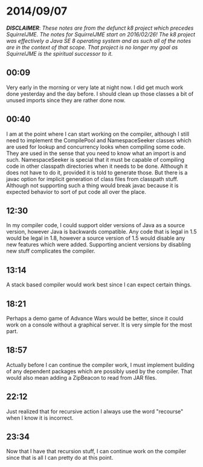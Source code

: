 # 2014/09/07

***DISCLAIMER***: _These notes are from the defunct k8 project which_
_precedes SquirrelJME. The notes for SquirrelJME start on 2016/02/26!_
_The k8 project was effectively a Java SE 8 operating system and as such_
_all of the notes are in the context of that scope. That project is no_
_longer my goal as SquirrelJME is the spiritual successor to it._

## 00:09

Very early in the morning or very late at night now. I did get much work done
yesterday and the day before. I should clean up those classes a bit of unused
imports since they are rather done now.

## 00:40

I am at the point where I can start working on the compiler, although I still
need to implement the CompilePool and NamespaceSeeker classes which are used
for lookup and concurrency looks when compiling some code. They are used in
the sense that you need to know what an import is and such. NamespaceSeeker is
special that it must be capable of compiling code in other classpath
directories when it needs to be done. Although it does not have to do it,
provided it is told to generate those. But there is a javac option for
implicit generation of class files from classpath stuff. Although not
supporting such a thing would break javac because it is expected behavior to
sort of put code all over the place.

## 12:30

In my compiler code, I could support older versions of Java as a source
version, however Java is backwards compatible. Any code that is legal in 1.5
would be legal in 1.8, however a source version of 1.5 would disable any new
features which were added. Supporting ancient versions by disabling new stuff
complicates the compiler.

## 13:14

A stack based compiler would work best since I can expect certain things.

## 18:21

Perhaps a demo game of Advance Wars would be better, since it could work on a
console without a graphical server. It is very simple for the most part.

## 18:57

Actually before I can continue the compiler work, I must implement building of
any dependent packages which are possibly used by the compiler. That would
also mean adding a ZipBeacon to read from JAR files.

## 22:12

Just realized that for recursive action I always use the word "recourse" when
I know it is incorrect.

## 23:34

Now that I have that recursion stuff, I can continue work on the compiler
since that is all I can pretty do at this point.

